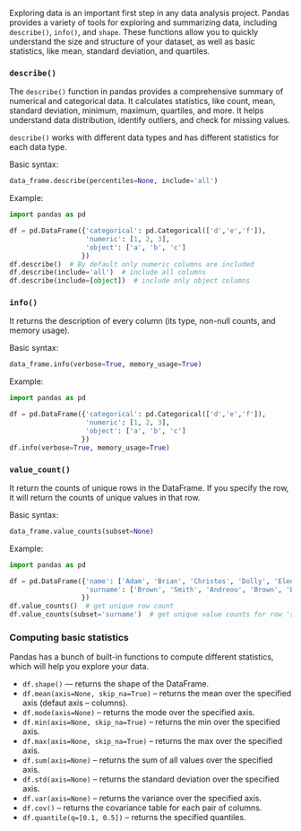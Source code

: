 Exploring data is an important first step in any data analysis project. 
Pandas provides a variety of tools for exploring and summarizing data, 
including `describe()`, `info()`, and `shape`.
These functions allow you to 
quickly understand the size and structure of your dataset, as well as basic 
statistics, like mean, standard deviation, and quartiles.

### `describe()`

The `describe()` function in pandas provides a comprehensive summary of numerical and 
categorical data. It calculates statistics, like count, mean, standard deviation, 
minimum, maximum, quartiles, and more. It helps understand data distribution, 
identify outliers, and check for missing values.

`describe()` works with different data types and has different statistics for each data type.

Basic syntax:
```python
data_frame.describe(percentiles=None, include='all')
```

Example:
```python
import pandas as pd

df = pd.DataFrame({'categorical': pd.Categorical(['d','e','f']),
                   'numeric': [1, 2, 3],
                   'object': ['a', 'b', 'c']
                  })
df.describe()  # By default only numeric columns are included
df.describe(include='all')  # include all columns
df.describe(include=[object])  # include only object columns
```

### `info()`
It returns the description of every column (its type, non-null counts, and memory usage).

Basic syntax:
```python
data_frame.info(verbose=True, memory_usage=True)
```

Example:
```python
import pandas as pd

df = pd.DataFrame({'categorical': pd.Categorical(['d','e','f']),
                   'numeric': [1, 2, 3],
                   'object': ['a', 'b', 'c']
                  })
df.info(verbose=True, memory_usage=True)
```



### `value_count()`
It return the counts of unique rows in the DataFrame. If you specify the row, 
it will return the counts of unique values in that row.

Basic syntax:
```python
data_frame.value_counts(subset=None)
```

Example:
```python
import pandas as pd

df = pd.DataFrame({'name': ['Adam', 'Brian', 'Christos', 'Dolly', 'Elena', 'Dolly', 'Brian'],
                   'surname': ['Brown', 'Smith', 'Andreou', 'Brown', 'Blake', 'Andreou', 'Smith']
                  })
df.value_counts()  # get unique row count 
df.value_counts(subset='surname')  # get unique value counts for row 'surname'
```


### Computing basic statistics

Pandas has a bunch of built-in functions to compute different statistics, which will help you explore your data.
- `df.shape()` — returns the shape of the DataFrame.
- `df.mean(axis=None, skip_na=True)` – returns the mean over the specified axis (defaut axis – columns).
- `df.mode(axis=None)` – returns the mode over the specified axis.
- `df.min(axis=None, skip_na=True)` – returns the min over the specified axis.
- `df.max(axis=None, skip_na=True)` – returns the max over the specified axis.
- `df.sum(axis=None)` – returns the sum of all values over the specified axis.
- `df.std(axis=None)` – returns the standard deviation over the specified axis.
- `df.var(axis=None)` – returns the variance over the specified axis.
- `df.cov()` – returns the covariance table for each pair of columns.
- `df.quantile(q=[0.1, 0.5])` – returns the specified quantiles.
